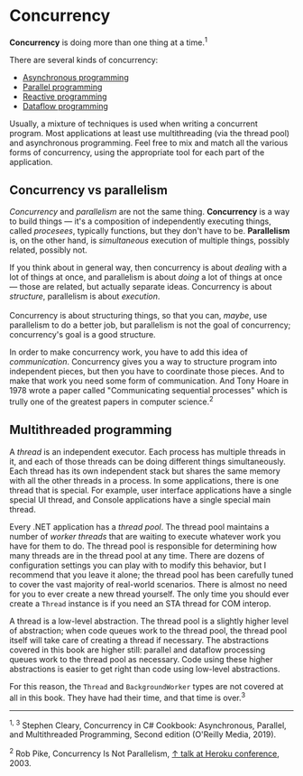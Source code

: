 # Concurrency

**Concurrency** is doing more than one thing at a time.<sup>1</sup>

There are several kinds of concurrency:

- [Asynchronous programming](asynchronous-programming.md)
- [Parallel programming](parallel-programming.md)
- [Reactive programming](reactive-programming.md)
- [Dataflow programming](dataflow-programming.md)

Usually, a mixture of techniques is used when writing a concurrent program. Most applications at least use multithreading (via the thread pool) and asynchronous programming. Feel free to mix and match all the various forms of concurrency, using the appropriate tool for each part of the application.

## Concurrency vs parallelism

_Concurrency_ and _parallelism_ are not the same thing. **Concurrency** is a way to build things — it's a composition of independently executing things, called _procesees_, typically functions, but they don't have to be. **Parallelism** is, on the other hand, is _simultaneous_ execution of multiple things, possibly related, possibly not.

If you think about in general way, then concurrency is about _dealing_ with a lot of things at once, and parallelism is about _doing_ a lot of things at once — those are related, but actually separate ideas. Concurrency is about _structure_, parallelism is about _execution_. <br><br>Concurrency is about structuring things, so that you can, _maybe_, use parallelism to do a better job, but parallelism is not the goal of concurrency; concurrency's goal is a good structure.

In order to make concurrency work, you have to add this idea of _communication_. Concurrency gives you a way to structure program into independent pieces, but then you have to coordinate those pieces. And to make that work you need some form of communication. And Tony Hoare in 1978 wrote a paper called "Communicating sequential processes" which is trully one of the greatest papers in computer science.<sup>2</sup>

## Multithreaded programming

A _thread_ is an independent executor. Each process has multiple threads in it, and each of those threads can be doing different things simultaneously. Each thread has its own independent stack but shares the same memory with all the other threads in a process. In some applications, there is one thread that is special. For example, user interface applications have a single special UI thread, and Console applications have a single special main thread.

Every .NET application has a _thread pool_. The thread pool maintains a number of _worker threads_ that are waiting to execute whatever work you have for them to do. The thread pool is responsible for determining how many threads are in the thread pool at any time. There are dozens of configuration settings you can play with to modify this behavior, but I recommend that you leave it alone; the thread pool has been carefully tuned to cover the vast majority of real-world scenarios. There is almost no need for you to ever create a new thread yourself. The only time you should ever create a `Thread` instance is if you need an STA thread for COM interop.

A thread is a low-level abstraction. The thread pool is a slightly higher level of abstraction; when code queues work to the thread pool, the thread pool itself will take care of creating a thread if necessary. The abstractions covered in this book are higher still: parallel and dataflow processing queues work to the thread pool as necessary. Code using these higher abstractions is easier to get right than code using low-level abstractions.

For this reason, the `Thread` and `BackgroundWorker` types are not covered at all in this book. They have had their time, and that time is over.<sup>3</sup>

<hr>

<sup>1, 3</sup> Stephen Cleary, Concurrency in C# Cookbook: Asynchronous, Parallel, and Multithreaded Programming, Second edition (O'Reilly Media, 2019).

<sup>2</sup> Rob Pike, Concurrency Is Not Parallelism, [↑ talk at Heroku conference](https://vimeo.com/49718712), 2003.
